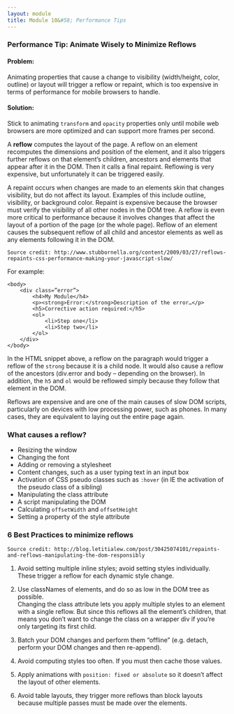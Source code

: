 ```yaml
---
layout: module
title: Module 10&#58; Performance Tips
---
```


### Performance Tip: Animate Wisely to Minimize Reflows

#### Problem:
Animating properties that cause a change to visibility (width/height, color, outline) or layout will trigger a reflow or repaint, which is too expensive in terms of performance for mobile browsers to handle.

#### Solution: 
Stick to animating `transform` and `opacity` properties only until mobile web browsers are more optimized and can support more frames per second. 

A **reflow** computes the layout of the page.  A reflow on an element recomputes the dimensions and position of the element, and it also triggers further reflows on that element’s children, ancestors and elements that appear after it in the DOM.  Then it calls a final repaint.  Reflowing is very expensive, but unfortunately it can be triggered easily.

A repaint occurs when changes are made to an elements skin that changes visibility, but do not affect its layout. Examples of this include outline, visibility, or background color. Repaint is expensive because the browser must verify the visibility of all other nodes in the DOM tree. A reflow is even more critical to performance because it involves changes that affect the layout of a portion of the page (or the whole page). Reflow of an element causes the subsequent reflow of all child and ancestor elements as well as any elements following it in the DOM.

`Source credit: http://www.stubbornella.org/content/2009/03/27/reflows-repaints-css-performance-making-your-javascript-slow/`

For example:

	<body>
		<div class=”error”>
			<h4>My Module</h4>
			<p><strong>Error:</strong>Description of the error…</p>
			<h5>Corrective action required:</h5>
			<ol>
				<li>Step one</li>
				<li>Step two</li>
			</ol>
		</div>
	</body>

In the HTML snippet above, a reflow on the paragraph would trigger a reflow of the `strong` because it is a child node. It would also cause a reflow of the ancestors (div.error and body – depending on the browser). In addition, the `h5` and `ol` would be reflowed simply because they follow that element in the DOM. 

Reflows are expensive and are one of the main causes of slow DOM scripts, particularly on devices with low processing power, such as phones. In many cases, they are equivalent to laying out the entire page again.

### What causes a reflow?
+ Resizing the window
+ Changing the font
+ Adding or removing a stylesheet
+ Content changes, such as a user typing text in
an input box
+ Activation of CSS pseudo classes such as `:hover` (in IE the activation of the pseudo class of a sibling)
+ Manipulating the class attribute
+ A script manipulating the DOM
+ Calculating `offsetWidth` and `offsetHeight`
+ Setting a property of the style attribute

### 6 Best Practices to minimize reflows

`Source credit: http://blog.letitialew.com/post/30425074101/repaints-and-reflows-manipulating-the-dom-responsibly`

1. Avoid setting multiple inline styles; avoid setting styles individually.  These trigger a reflow for each dynamic style change.

2. Use classNames of elements, and do so as low in the DOM tree as possible.  
Changing the class attribute lets you apply multiple styles to an element with a single reflow.  But since this reflows all the element’s children, that means you don’t want to change the class on a wrapper div if you’re only targeting its first child.

3. Batch your DOM changes and perform them “offline” (e.g. detach, perform your DOM changes and then re-append).

4. Avoid computing styles too often.  If you must then cache those values.  

5. Apply animations with `position: fixed or absolute` so it doesn’t affect the layout of other elements.

6. Avoid table layouts, they trigger more reflows than block layouts because multiple passes must be made over the elements.

